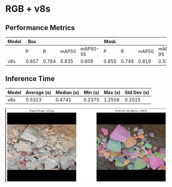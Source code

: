 # RGB + v8s

## Performance Metrics

| Model | Box |  |  |  | Mask |  |  |  |
|-------|-----|-----|-----|-----|-----|-----|-----|-----|
|       | P   | R   | mAP50 | mAP50-95 | P   | R   | mAP50 | mAP50-95 |
| v8s   | 0.857 | 0.764 | 0.835 | 0.609 | 0.855 | 0.749 | 0.819 | 0.536 |

## Inference Time

| Model | Average (s) | Median (s) | Min (s) | Max (s) | Std Dev (s) |
|-------|------------|-----------|---------|---------|-------------|
| v8s   | 0.5323     | 0.4741    | 0.2375  | 1.2556  | 0.2015      |

![alt text](image/image-4.png)
